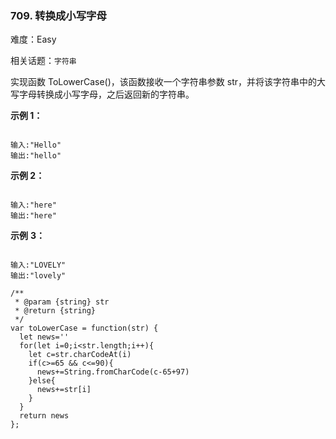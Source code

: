 ### 709. 转换成小写字母

难度：Easy

相关话题：`字符串`

实现函数 ToLowerCase()，该函数接收一个字符串参数 str，并将该字符串中的大写字母转换成小写字母，之后返回新的字符串。







**示例 1：** 



```

输入:"Hello"
输出:"hello"
```


**示例 2：** 



```

输入:"here"
输出:"here"
```


**示例** **3：** 



```

输入:"LOVELY"
输出:"lovely"
```

```
/**
 * @param {string} str
 * @return {string}
 */
var toLowerCase = function(str) {
  let news=''
  for(let i=0;i<str.length;i++){
    let c=str.charCodeAt(i)
    if(c>=65 && c<=90){
      news+=String.fromCharCode(c-65+97)
    }else{
      news+=str[i]
    }
  }
  return news
};
```

